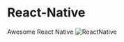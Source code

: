 # React-Native
Awesome React Native
![ReactNative](https://github.com/lokeshimarathi/React-Native/assets/115028627/0c1d8273-6375-4dce-ba3d-6aa55de302a7)
